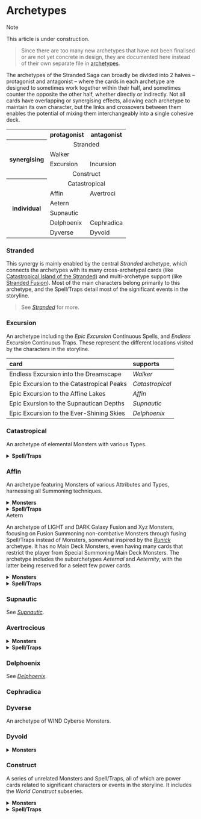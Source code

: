 # Archetypes

> [!Note]
> This article is under construction.

> Since there are too many new archetypes that have not been finalised or are not yet concrete in design, they are documented here instead of their own separate file in [archetypes](../../archetypes).

The archetypes of the Stranded Saga can broadly be divided into 2 halves – protagonist and antagonist – where the cards in each archetype are designed to sometimes work together within their half, and sometimes counter the opposite the other half, whether directly or indirectly. Not all cards have overlapping or synergising effects, allowing each archetype to maintain its own character, but the links and crossovers between them enables the potential of mixing them interchangeably into a single cohesive deck.

<table>
  <tr>
    <td> </td>
    <th> protagonist </th>
    <th> antagonist </th>
  </tr>
  <tr>
    <th rowspan="4"> synergising </th>
    <td colspan="2" align="center"> Stranded </td>
  </tr>
  <tr>
    <td> Walker </td>
    <td> </td>
  </tr>
  <tr>
    <td> Excursion </td>
    <td> Incursion </td>
  </tr>
  <tr>
    <td colspan="2" align="center"> Construct </td>
  </tr>
  <tr>
    <th rowspan="6"> individual </th>
    <td colspan="2" align="center"> Catastropical </td>
  </tr>
  <tr>
    <td> Affin </td>
    <td> Avertroci </td>
  </tr>
  <tr>
    <td> Aetern </td>
    <td> </td>
  </tr>
  <tr>
    <td> Supnautic </td>
    <td> </td>
  </tr>
  <tr>
    <td> Delphoenix </td>
    <td> Cephradica </td>
  </tr>
  <tr>
    <td> Dyverse </td>
    <td> Dyvoid </td>
  </tr>
</table>

### Stranded
This synergy is mainly enabled by the central *Stranded* archetype, which connects the archetypes with its many cross-archetypal cards (like [Catastropical Island of the Stranded](...)) and multi-archetype support (like [Stranded Fusion](...)). Most of the main characters belong primarily to this archetype, and the Spell/Traps detail most of the significant events in the storyline.

> See [*Stranded*](../../archetypes/Stranded.md) for more.

### Excursion
An archetype including the *Epic Excursion* Continuous Spells, and *Endless Excursion* Continuous Traps. These represent the different locations visited by the characters in the storyline.

| card | supports |
| :--- | :------- |
| Endless Excursion into the Dreamscape | *Walker* |
| Epic Excursion to the Catastropical Peaks | *Catastropical* |
| Epic Excursion to the Affine Lakes | *Affin* |
| Epic Exursion to the Supnautican Depths | *Supnautic* |
| Epic Excursion to the Ever-Shining Skies | *Delphoenix* |

### Catastropical
An archetype of elemental Monsters with various Types.

<details>
  <summary> <b> Spell/Traps </b> </summary>

Catastropical Construction  

</details>

### Affin
An archetype featuring Monsters of various Attributes and Types, harnessing all Summoning techniques.

<details>
  <summary> <b> Monsters </b> </summary>

Avier Accelis, Affine Swift  
Nerra, Affine Vitakinetic  
Topo Tychis, Affine Felixus  
Xeros, Affine Superior  
Vinita Arkhelm, Affine Legend  

</details>

<details>
  <summary> <b> Spell/Traps </b> </summary>

Affine Legacy  

</details

### Aetern
An archetype of LIGHT and DARK Galaxy Fusion and Xyz Monsters, focusing on Fusion Summoning non-combative Monsters through fusing Spell/Traps instead of Monsters, somewhat inspired by the [*Runick*](https://yugipedia.com/wiki/Runick) archetype. It has no Main Deck Monsters, even having many cards that restrict the player from Special Summoning Main Deck Monsters. The archetype includes the subarchetypes *Aeternal* and *Aeternity*, with the latter being reserved for a select few power cards.

<details>
  <summary> <b> Monsters </b> </summary>

Aeternity Aeva  
Aeternity Aekai  
Aeternity Aekaxin  
Aeternity Aekaxinji  
Primordial Aeternity  
Timeless Aeternity  

</details>

<details>
  <summary> <b> Spell/Traps </b> </summary>

Aeternal Birth  
Aeternal End  
Aeternal Collapse  
Aeternal Construction  
Aeternal Rift  
Aeternal Silence  
Aeternal Void  

</details>

### Supnautic
See [*Supnautic*](../../archetypes/Supnautic.md).

### Avertrocious

<details>
  <summary> <b> Monsters </b> </summary>

Seren Psychis, Avertrocious Whisper  
Ryku Affinitis, Avertrocious Nemesis  
Tenko Kalyptis, Avertrocious Sentinel  
Vyrik Obscuris, Avertrocious Silencer  

</details>

<details>
  <summary> <b> Spell/Traps </b> </summary>

Avertrocious Annihilation  
Avertrocious Remnants  

</details>

### Delphoenix
See [*Delphoenix*](../../archetypes/Delpheonix.md).

### Cephradica

### Dyverse
An archetype of WIND Cyberse Monsters.

### Dyvoid

<details>
  <summary> <b> Monsters </b> </summary>

Dyvoid Acpocalyptron Tanalysis  

</details>

### Construct
A series of unrelated Monsters and Spell/Traps, all of which are power cards related to significant characters or events in the storyline. It includes the *World Construct* subseries.

<details>
  <summary> <b> Monsters </b> </summary>

World Construct Singularity  

</details>

<details>
  <summary> <b> Spell/Traps </b> </summary>

Aeternal Construction  
Constructed Universe  
Delphoenix Aestruction  
Gateway to the Primordial Construct  
The Primordial Construct  

</details>
